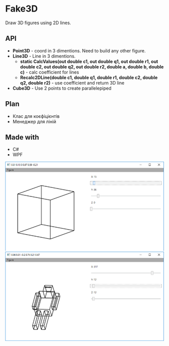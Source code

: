 ﻿# Fake3D
 Draw 3D figures using 2D lines.

## API
 * **Point3D** - coord in 3 dimentions. Need to build any other figure.
 * **Line3D** - Line in 3 dimentions.
	* **static CalcValues(out double c1, out double q1, out double r1, out double c2, out double q2, out double r2, double a, double b, double c)** - calc coefficient for lines
	* **Recalc2DLine(double c1, double q1, double r1, double c2, double q2, double r2)** - use coefficient and return 3D line
 * **Cube3D** - Use 2 points to create parallelepiped
 
## Plan
 * Клас для коєфіцієнтів
 * Менеджер для ліній
 
## Made with
 * С#
 * WPF

![](readme/1.png)
![](readme/2.png)
